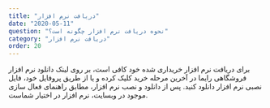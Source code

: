 ```yaml
---
title: "دریافت نرم افزار"
date: "2020-05-11"
question: "نحوه دریافت نرم افزار چگونه است؟"
category: "دریافت نرم افزار"
order: 20
---
```


برای دریافت نرم افزار خریداری شده خود کافی است، بر روی لینک دانلود نرم افزار فروشگاهی رایما در آخرین مرحله خرید کلیک کرده و یا از طریق پروفایل خود، فایل نصبی نرم افزار دانلود کنید. پس از دانلود و نصب نرم افزار، مطابق راهنمای فعال سازی موجود در وبسایت، نرم افزار در اختیار شماست.
